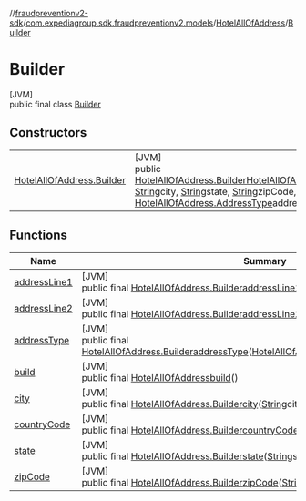 //[fraudpreventionv2-sdk](../../../../index.md)/[com.expediagroup.sdk.fraudpreventionv2.models](../../index.md)/[HotelAllOfAddress](../index.md)/[Builder](index.md)

# Builder

[JVM]\
public final class [Builder](index.md)

## Constructors

| | |
|---|---|
| [HotelAllOfAddress.Builder](-hotel-all-of-address.-builder.md) | [JVM]<br>public [HotelAllOfAddress.Builder](index.md)[HotelAllOfAddress.Builder](-hotel-all-of-address.-builder.md)([String](https://docs.oracle.com/javase/8/docs/api/java/lang/String.html)addressLine1, [String](https://docs.oracle.com/javase/8/docs/api/java/lang/String.html)city, [String](https://docs.oracle.com/javase/8/docs/api/java/lang/String.html)state, [String](https://docs.oracle.com/javase/8/docs/api/java/lang/String.html)zipCode, [String](https://docs.oracle.com/javase/8/docs/api/java/lang/String.html)countryCode, [HotelAllOfAddress.AddressType](../-address-type/index.md)addressType, [String](https://docs.oracle.com/javase/8/docs/api/java/lang/String.html)addressLine2) |

## Functions

| Name | Summary |
|---|---|
| [addressLine1](address-line1.md) | [JVM]<br>public final [HotelAllOfAddress.Builder](index.md)[addressLine1](address-line1.md)([String](https://docs.oracle.com/javase/8/docs/api/java/lang/String.html)addressLine1) |
| [addressLine2](address-line2.md) | [JVM]<br>public final [HotelAllOfAddress.Builder](index.md)[addressLine2](address-line2.md)([String](https://docs.oracle.com/javase/8/docs/api/java/lang/String.html)addressLine2) |
| [addressType](address-type.md) | [JVM]<br>public final [HotelAllOfAddress.Builder](index.md)[addressType](address-type.md)([HotelAllOfAddress.AddressType](../-address-type/index.md)addressType) |
| [build](build.md) | [JVM]<br>public final [HotelAllOfAddress](../index.md)[build](build.md)() |
| [city](city.md) | [JVM]<br>public final [HotelAllOfAddress.Builder](index.md)[city](city.md)([String](https://docs.oracle.com/javase/8/docs/api/java/lang/String.html)city) |
| [countryCode](country-code.md) | [JVM]<br>public final [HotelAllOfAddress.Builder](index.md)[countryCode](country-code.md)([String](https://docs.oracle.com/javase/8/docs/api/java/lang/String.html)countryCode) |
| [state](state.md) | [JVM]<br>public final [HotelAllOfAddress.Builder](index.md)[state](state.md)([String](https://docs.oracle.com/javase/8/docs/api/java/lang/String.html)state) |
| [zipCode](zip-code.md) | [JVM]<br>public final [HotelAllOfAddress.Builder](index.md)[zipCode](zip-code.md)([String](https://docs.oracle.com/javase/8/docs/api/java/lang/String.html)zipCode) |
